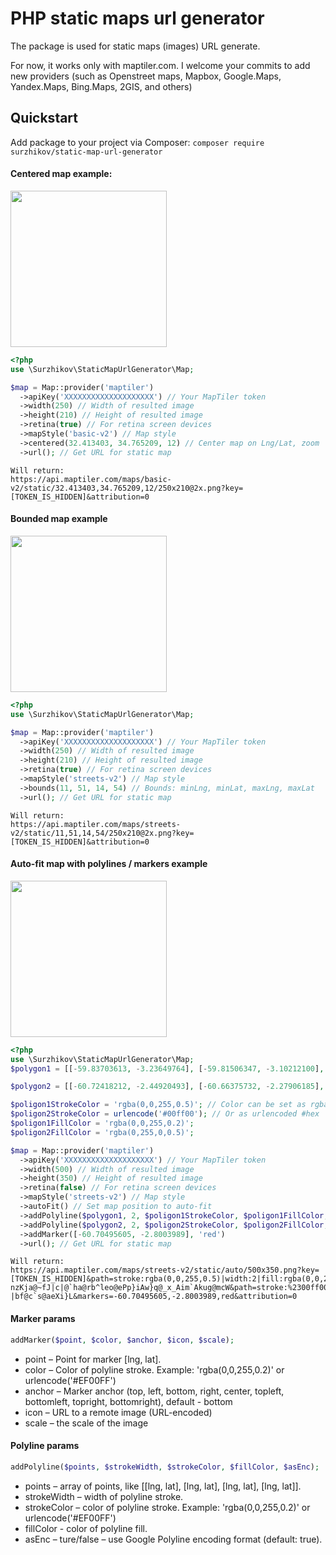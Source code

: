 # PHP static maps url generator
The package is used for static maps (images) URL generate. 

For now, it works only with maptiler.com. I welcome your commits to add new providers (such as Openstreet maps, Mapbox, Google.Maps, Yandex.Maps, Bing.Maps, 2GIS, and others)

## Quickstart
Add package to your project via Composer:
`composer require surzhikov/static-map-url-generator`

#### Centered map example:
<img src="https://user-images.githubusercontent.com/7311895/188896878-c81763a0-8b8c-41c0-90f6-f713396db1f5.png" width="250" >

```php
<?php
use \Surzhikov\StaticMapUrlGenerator\Map;

$map = Map::provider('maptiler')
  ->apiKey('XXXXXXXXXXXXXXXXXXXX') // Your MapTiler token
  ->width(250) // Width of resulted image
  ->height(210) // Height of resulted image
  ->retina(true) // For retina screen devices
  ->mapStyle('basic-v2') // Map style 
  ->centered(32.413403, 34.765209, 12) // Center map on Lng/Lat, zoom
  ->url(); // Get URL for static map
```
```
Will return:
https://api.maptiler.com/maps/basic-v2/static/32.413403,34.765209,12/250x210@2x.png?key=[TOKEN_IS_HIDDEN]&attribution=0
```

#### Bounded map example
<img src="https://user-images.githubusercontent.com/7311895/188898474-8a963085-6752-4b39-ae8a-936a90f180fe.png" width="250">

```php
<?php
use \Surzhikov\StaticMapUrlGenerator\Map;

$map = Map::provider('maptiler')
  ->apiKey('XXXXXXXXXXXXXXXXXXXX') // Your MapTiler token
  ->width(250) // Width of resulted image
  ->height(210) // Height of resulted image
  ->retina(true) // For retina screen devices
  ->mapStyle('streets-v2') // Map style 
  ->bounds(11, 51, 14, 54) // Bounds: minLng, minLat, maxLng, maxLat
  ->url(); // Get URL for static map
```

```
Will return:
https://api.maptiler.com/maps/streets-v2/static/11,51,14,54/250x210@2x.png?key=[TOKEN_IS_HIDDEN]&attribution=0
```

#### Auto-fit map with polylines / markers example

<img src="https://user-images.githubusercontent.com/7311895/188896970-32701cd5-1378-47f4-be28-df9d4b25ecda.png" width="250">

```php
<?php
use \Surzhikov\StaticMapUrlGenerator\Map;
$polygon1 = [[-59.83703613, -3.23649764], [-59.81506347, -3.10212100], [-59.83154296, -3.05001113], [-59.89746093, -2.99789874], [-59.94689941, -2.95675562], [-59.90020751, -2.86349227], [-59.86450195, -2.78942477], [-59.95239257, -2.75376097], [-60.00457763, -2.87446482], [-59.99633789, -2.82508749], [-60.02105712, -2.70986560], [-60.08148193, -2.71260911], [-60.08148193, -2.84703323], [-60.08697509, -2.91286794], [-60.40008544, -2.97047016], [-60.55938720, -3.14600100], [-60.55664062, -3.39279086], [-60.29571533, -3.77655930], [-59.96063232, -3.44488305], [-59.83703613, -3.23649764]];

$polygon2 = [[-60.72418212, -2.44920493], [-60.66375732, -2.27906185], [-60.63629150, -2.11713280], [-60.77087402, -2.00459579], [-60.93292236, -2.00734069], [-61.06201171, -2.08694073], [-61.06201171, -2.37785715], [-60.79559326, -2.57817004], [-60.72418212, -2.44920493]];

$poligon1StrokeColor = 'rgba(0,0,255,0.5)'; // Color can be set as rgba()
$poligon2StrokeColor = urlencode('#00ff00'); // Or as urlencoded #hex
$poligon1FillColor = 'rgba(0,0,255,0.2)'; 
$poligon2FillColor = 'rgba(0,255,0,0.5)'; 

$map = Map::provider('maptiler')
  ->apiKey('XXXXXXXXXXXXXXXXXXXX') // Your MapTiler token
  ->width(500) // Width of resulted image
  ->height(350) // Height of resulted image
  ->retina(false) // For retina screen devices
  ->mapStyle('streets-v2') // Map style 
  ->autoFit() // Set map position to auto-fit
  ->addPolyline($polygon1, 2, $poligon1StrokeColor, $poligon1FillColor, true)
  ->addPolyline($polygon2, 2, $poligon2StrokeColor, $poligon2FillColor, true)
  ->addMarker([-60.70495605, -2.8003989], 'red')
  ->url(); // Get URL for static map
```

```
Will return:
https://api.maptiler.com/maps/streets-v2/static/auto/500x350.png?key=[TOKEN_IS_HIDDEN]&path=stroke:rgba(0,0,255,0.5)|width:2|fill:rgba(0,0,255,0.2)|enc:bcwRn|elJ{fYkhCudI~eBudI~zKc`G~sH}eQybH}mMe~E{}EhdPjqVdeIqsHor@coUnyCbPrxJbgY?nzKja@~fJ|c|@`ha@rb^leo@ePp}iAw}q@_x_Aim`Akug@mcW&path=stroke:%2300ff00|width:2|fill:rgba(0,255,0,0.5)|enc:nj}MbesqJkf`@sxJas^ujDi~TbhYbPxs^npNxeXfyw@?|bf@c`s@aeXi}L&markers=-60.70495605,-2.8003989,red&attribution=0
```

#### Marker params
```php
addMarker($point, $color, $anchor, $icon, $scale);
```
- point – Point for marker [lng, lat].
- color – Color of polyline stroke. Example: 'rgba(0,0,255,0.2)' or urlencode('#EF00FF')
- anchor – Marker anchor (top, left, bottom, right, center, topleft, bottomleft, topright, bottomright), default - bottom
- icon – URL to a remote image (URL-encoded)
- scale – the scale of the image

#### Polyline params
```php
addPolyline($points, $strokeWidth, $strokeColor, $fillColor, $asEnc);
```
- points – array of points, like [[lng, lat], [lng, lat], [lng, lat], [lng, lat]].
- strokeWidth – width of polyline stroke.
- strokeColor – color of polyline stroke. Example: 'rgba(0,0,255,0.2)' or urlencode('#EF00FF')
- fillColor - color of polyline fill.
- asEnc – ture/false – use Google Polyline encoding format (default: true).
